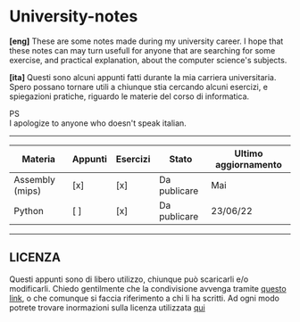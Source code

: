 # University-notes
   
**[eng]**
These are some notes made during my university career. I hope that these notes can may turn usefull for anyone that are searching for some exercise, and practical explanation, about the computer science's subjects.   
   
**[ita]**
Questi sono alcuni appunti fatti durante la mia carriera universitaria. Spero possano tornare utili a chiunque stia cercando alcuni esercizi, e spiegazioni pratiche, riguardo le materie del corso di informatica.
   
PS   
I apologize to anyone who doesn't speak italian.   

---

 Materia         | Appunti | Esercizi | Stato        | Ultimo aggiornamento
-----------------|---------|----------|------------- |----------------------
 Assembly (mips) |   [x]   |   [x]    | Da publicare | Mai
 Python          |   [ ]   |   [x]    | Da publicare | 23/06/22
 
 ---
 
 ## LICENZA
 
 Questi appunti sono di libero utilizzo, chiunque può scaricarli e/o modificarli. Chiedo gentilmente che la condivisione avvenga tramite [questo link](https://github.com/Rurik-D/University-notes), o che comunque si faccia riferimento a chi li ha scritti.
 Ad ogni modo potrete trovare inormazioni sulla licenza utilizzata [qui](https://github.com/Rurik-D/University-notes/blob/main/LICENSE)
 
